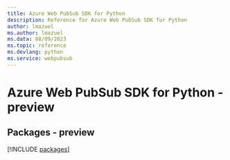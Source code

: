 ```yaml
---
title: Azure Web PubSub SDK for Python
description: Reference for Azure Web PubSub SDK for Python
author: lmazuel
ms.author: lmazuel
ms.data: 08/09/2023
ms.topic: reference
ms.devlang: python
ms.service: webpubsub
---
```

# Azure Web PubSub SDK for Python - preview
## Packages - preview
[!INCLUDE [packages](web-pubsub-index.md)]
